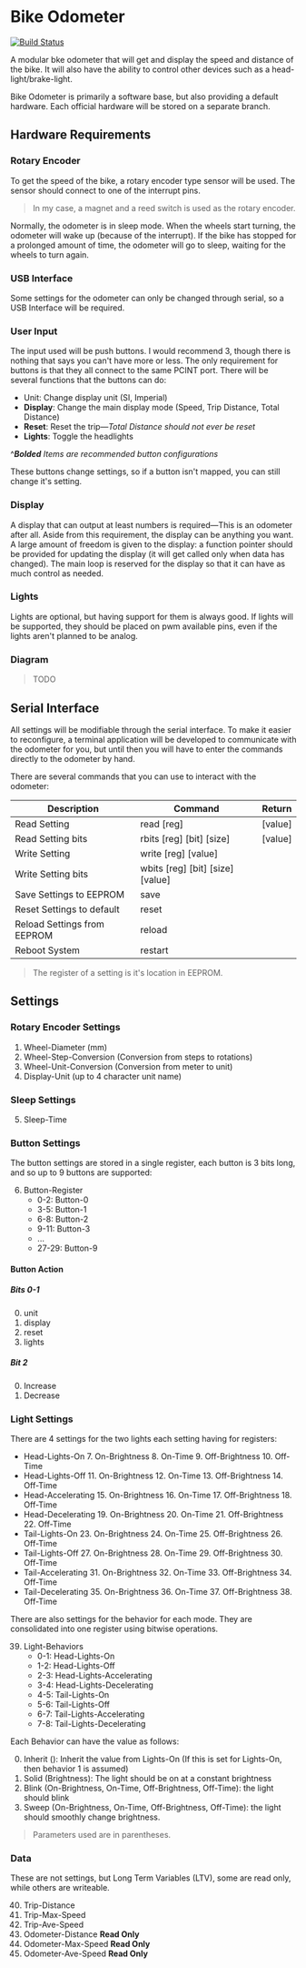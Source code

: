# Bike Odometer

[![Build Status](https://github.drone.home.benscraft.info/api/badges/ttocsneb/bike_odom/status.svg)](https://github.drone.home.benscraft.info/ttocsneb/bike_odom)

A modular bke odometer that will get and display the speed and distance of the
bike. It will also have the ability to control other devices such as a
head-light/brake-light.

Bike Odometer is primarily a software base, but also providing a default
hardware. Each official hardware will be stored on a separate branch.

## Hardware Requirements

### Rotary Encoder

To get the speed of the bike, a rotary encoder type sensor will be used. The
sensor should connect to one of the interrupt <!-- TODO add link --> pins.

> In my case, a magnet and a reed switch is used as the rotary encoder.

Normally, the odometer is in sleep mode. When the wheels start turning, the
odometer will wake up (because of the interrupt). If the bike has stopped for a
prolonged amount of time, the odometer will go to sleep, waiting for the wheels
to turn again.

### USB Interface

Some settings for the odometer can only be changed through serial, so a USB
Interface will be required.

### User Input

The input used will be push buttons. I would recommend 3, though there is
nothing that says you can't have more or less. The only requirement for buttons
is that they all connect to the same PCINT port. <!-- Insert Link --> There
will be several functions that the buttons can do:

* Unit: Change display unit (SI, Imperial)
* **Display**: Change the main display mode (Speed, Trip Distance, Total Distance)
* **Reset**: Reset the trip—_Total Distance should not ever be reset_
* **Lights**: Toggle the headlights

^_**Bolded** Items are recommended button configurations_

These buttons change settings, so if a button isn't mapped, you can still
change it's setting.

### Display

A display that can output at least numbers is required—This is an odometer
after all. Aside from this requirement, the display can be anything you want.
A large amount of freedom is given to the display: a function pointer should be
provided for updating the display (it will get called only when data has
changed). The main loop is reserved for the display so that it can have as much
control as needed.

### Lights

Lights are optional, but having support for them is always good. If lights will
be supported, they should be placed on pwm available pins, even if the lights
aren't planned to be analog.

### Diagram

> TODO

## Serial Interface

All settings will be modifiable through the serial interface. To make it easier
to reconfigure, a terminal application will be developed to communicate with
the odometer for you, but until then you will have to enter the commands
directly to the odometer by hand.

There are several commands that you can use to interact with the odometer:

| Description                 | Command                                   | Return    |
|-----------------------------|-------------------------------------------|-----------|
| Read Setting                | read \[reg\]                              | \[value\] |
| Read Setting bits           | rbits \[reg\] \[bit\] \[size\]            | \[value\] |
| Write Setting               | write \[reg\] \[value\]                   |           |
| Write Setting bits          | wbits \[reg\] \[bit\] \[size\] \[value\]  |           |
| Save Settings to EEPROM     | save                                      |           |
| Reset Settings to default   | reset                                     |           |
| Reload Settings from EEPROM | reload                                    |           |
| Reboot System               | restart                                   |           |

> The register of a setting is it's location in EEPROM.

## Settings

### Rotary Encoder Settings

1. Wheel-Diameter (mm)
2. Wheel-Step-Conversion (Conversion from steps to rotations)
3. Wheel-Unit-Conversion (Conversion from meter to unit)
4. Display-Unit (up to 4 character unit name)

### Sleep Settings

5. Sleep-Time

### Button Settings

The button settings are stored in a single register, each button is 3 bits long,
and so up to 9 buttons are supported:

6. Button-Register
    * 0-2: Button-0
    * 3-5: Button-1
    * 6-8: Button-2
    * 9-11: Button-3
    * ...
    * 27-29: Button-9

#### Button Action

##### Bits 0-1

0. unit
1. display
2. reset
3. lights

##### Bit 2

0. Increase
1. Decrease

### Light Settings

There are 4 settings for the two lights each setting having for registers:

* Head-Lights-On
    7. On-Brightness
    8. On-Time
    9. Off-Brightness
    10. Off-Time
* Head-Lights-Off
    11. On-Brightness
    12. On-Time
    13. Off-Brightness
    14. Off-Time
* Head-Accelerating
    15. On-Brightness
    16. On-Time
    17. Off-Brightness
    18. Off-Time
* Head-Decelerating
    19. On-Brightness
    20. On-Time
    21. Off-Brightness
    22. Off-Time
* Tail-Lights-On
    23. On-Brightness
    24. On-Time
    25. Off-Brightness
    26. Off-Time
* Tail-Lights-Off
    27. On-Brightness
    28. On-Time
    29. Off-Brightness
    30. Off-Time
* Tail-Accelerating
    31. On-Brightness
    32. On-Time
    33. Off-Brightness
    34. Off-Time
* Tail-Decelerating
    35. On-Brightness
    36. On-Time
    37. Off-Brightness
    38. Off-Time

There are also settings for the behavior for each mode. They are consolidated
into one register using bitwise operations.

39. Light-Behaviors
    * 0-1: Head-Lights-On
    * 1-2: Head-Lights-Off
    * 2-3: Head-Lights-Accelerating
    * 3-4: Head-Lights-Decelerating
    * 4-5: Tail-Lights-On
    * 5-6: Tail-Lights-Off
    * 6-7: Tail-Lights-Accelerating
    * 7-8: Tail-Lights-Decelerating

Each Behavior can have the value as follows:

0. Inherit (): Inherit the value from Lights-On (If this is set for Lights-On,
then behavior 1 is assumed)
1. Solid (Brightness): The light should be on at a constant brightness
2. Blink (On-Brightness, On-Time, Off-Brightness, Off-Time): the light should blink
3. Sweep (On-Brightness, On-Time, Off-Brightness, Off-Time): the light should
smoothly change brightness.

> Parameters used are in parentheses.

### Data

These are not settings, but Long Term Variables (LTV), some are read only, while
others are writeable.

40. Trip-Distance
41. Trip-Max-Speed
42. Trip-Ave-Speed
43. Odometer-Distance **Read Only**
44. Odometer-Max-Speed **Read Only**
45. Odometer-Ave-Speed **Read Only**
